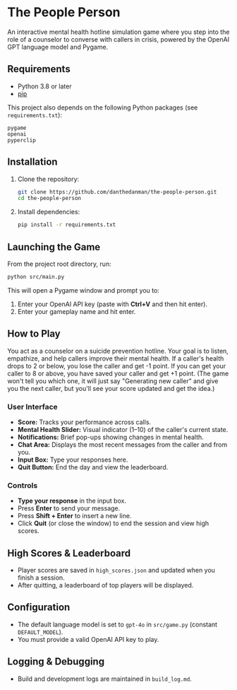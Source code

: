 # The People Person

An interactive mental health hotline simulation game where you step into the role of a counselor to converse with callers in crisis, powered by the OpenAI GPT language model and Pygame.

## Requirements
- Python 3.8 or later
- [pip](https://pip.pypa.io/en/stable/)

This project also depends on the following Python packages (see `requirements.txt`):
```
pygame
openai
pyperclip
```

## Installation
1. Clone the repository:
   ```bash
   git clone https://github.com/danthedanman/the-people-person.git
   cd the-people-person
   ```
2. Install dependencies:
   ```bash
   pip install -r requirements.txt
   ```

## Launching the Game
From the project root directory, run:
```bash
python src/main.py
```
This will open a Pygame window and prompt you to:
1. Enter your OpenAI API key (paste with **Ctrl+V** and then hit enter).
2. Enter your gameplay name and hit enter.

## How to Play
You act as a counselor on a suicide prevention hotline. Your goal is to listen, empathize, and help callers improve their mental health.  If a caller's health drops to 2 or below, you lose the caller and get -1 point.  If you can get your caller to 8 or above, you have saved your caller and get +1 point.  (The game won't tell you which one, it will just say "Generating new caller" and give you the next caller, but you'll see your score updated and get the idea.)

### User Interface
- **Score:** Tracks your performance across calls.
- **Mental Health Slider:** Visual indicator (1–10) of the caller's current state.
- **Notifications:** Brief pop-ups showing changes in mental health.
- **Chat Area:** Displays the most recent messages from the caller and from you.
- **Input Box:** Type your responses here.
- **Quit Button:** End the day and view the leaderboard.

### Controls
- **Type your response** in the input box.
- Press **Enter** to send your message.
- Press **Shift + Enter** to insert a new line.
- Click **Quit** (or close the window) to end the session and view high scores.

## High Scores & Leaderboard
- Player scores are saved in `high_scores.json` and updated when you finish a session.
- After quitting, a leaderboard of top players will be displayed.

## Configuration
- The default language model is set to `gpt-4o` in `src/game.py` (constant `DEFAULT_MODEL`).
- You must provide a valid OpenAI API key to play.

## Logging & Debugging
- Build and development logs are maintained in `build_log.md`.

